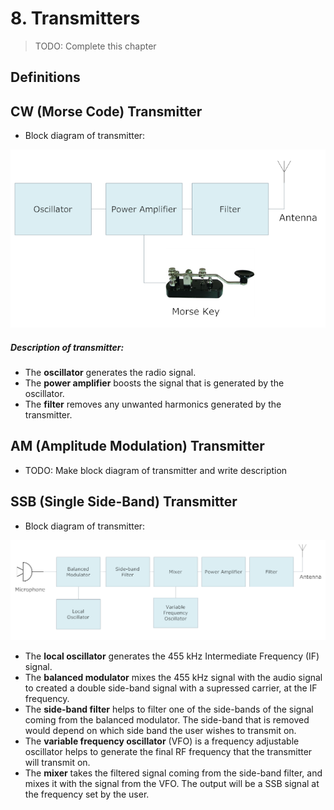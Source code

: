 # 8. Transmitters

> TODO: Complete this chapter

## Definitions


## CW (Morse Code) Transmitter

- Block diagram of transmitter:

![](img/cw_tx_block.png)

##### Description of transmitter:

- The **oscillator** generates the radio signal.
- The **power amplifier** boosts the signal that is generated by the oscillator.
- The **filter** removes any unwanted harmonics generated by the transmitter.

## AM (Amplitude Modulation) Transmitter

- TODO: Make block diagram of transmitter and write description


## SSB (Single Side-Band) Transmitter

- Block diagram of transmitter:

![](img/ssb_trans_block.png)

- The **local oscillator** generates the 455 kHz Intermediate Frequency (IF) signal.
- The **balanced modulator** mixes the 455 kHz signal with the audio signal to created a double side-band signal with a supressed carrier, at the IF frequency.
- The **side-band filter** helps to filter one of the side-bands of the signal coming from the balanced modulator. The side-band that is removed would depend on which side band the user wishes to transmit on.
- The **variable frequency oscillator** (VFO) is a frequency adjustable oscillator helps to generate the final RF frequency that the transmitter will transmit on.
- The **mixer** takes the filtered signal coming from the side-band filter, and mixes it with the signal from the VFO. The output will be a SSB signal at the frequency set by the user. 

